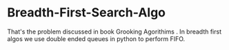# Breadth-First-Search-Algo
That's the problem discussed in book Grooking Agorithims . In breadth first algos we use double ended queues in python to perform FIFO.
